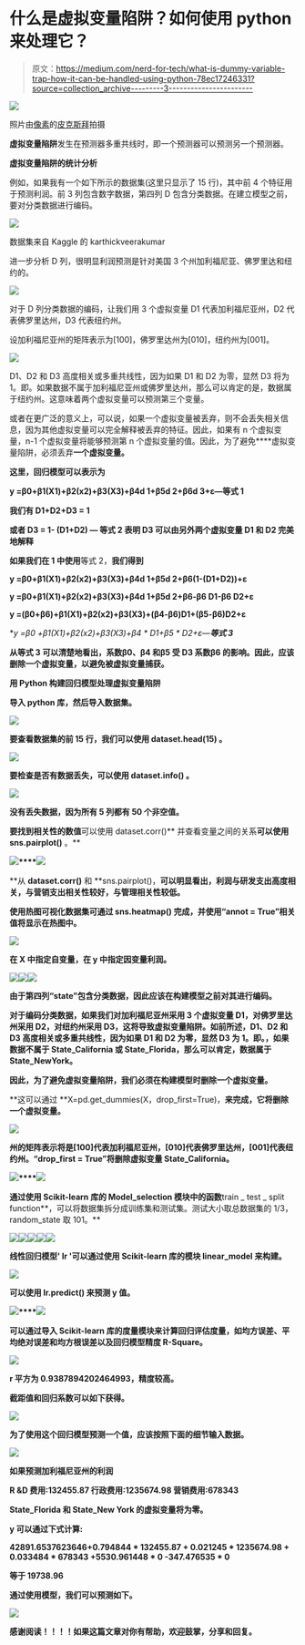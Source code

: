 # 什么是虚拟变量陷阱？如何使用 python 来处理它？

> 原文：<https://medium.com/nerd-for-tech/what-is-dummy-variable-trap-how-it-can-be-handled-using-python-78ec17246331?source=collection_archive---------3----------------------->

![](img/54299b5cdb0867989fa80c1e1d3927ea.png)

照片由[像素](https://www.pexels.com/photo/arachnid-branches-close-up-cobweb-276243/?utm_content=attributionCopyText&utm_medium=referral&utm_source=pexels)的[皮克斯拜](https://www.pexels.com/@pixabay?utm_content=attributionCopyText&utm_medium=referral&utm_source=pexels)拍摄

**虚拟变量陷阱**发生在预测器多重共线时，即一个预测器可以预测另一个预测器。

**虚拟变量陷阱的统计分析**

例如，如果我有一个如下所示的数据集(这里只显示了 15 行)，其中前 4 个特征用于预测利润。前 3 列包含数字数据，第四列 D 包含分类数据。在建立模型之前，要对分类数据进行编码。

![](img/fa6af29a921502e66756c50023d7f43f.png)

数据集来自 Kaggle 的 karthickveerakumar

进一步分析 D 列，很明显利润预测是针对美国 3 个州加利福尼亚、佛罗里达和纽约的。

![](img/38e161dd53c5382817cd0d0f17728cef.png)

对于 D 列分类数据的编码，让我们用 3 个虚拟变量 D1 代表加利福尼亚州，D2 代表佛罗里达州，D3 代表纽约州。

设加利福尼亚州的矩阵表示为[100]，佛罗里达州为[010]，纽约州为[001]。

![](img/ff9d03e1d545212f5447758b78a91bc2.png)

D1、D2 和 D3 高度相关或多重共线性，因为如果 D1 和 D2 为零，显然 D3 将为 1。即。如果数据不属于加利福尼亚州或佛罗里达州，那么可以肯定的是，数据属于纽约州。这意味着两个虚拟变量可以预测第三个变量。

或者在更广泛的意义上，可以说，如果一个虚拟变量被丢弃，则不会丢失相关信息，因为其他虚拟变量可以完全解释被丢弃的特征。因此，如果有 n 个虚拟变量，n-1 个虚拟变量将能够预测第 n 个虚拟变量的值。因此，为了避免****虚拟变量陷阱，必须丢弃**一个虚拟变量。**

**这里，回归模型可以表示为**

**y =β0+β1(X1)+β2(x2)+β3(X3)+β4d 1+β5d 2+β6d 3+ε—**等式 1****

**我们有 D1+D2+D3 = 1**

**或者 D3 = 1- (D1+D2) — **等式 2** 表明 D3 可以由另外两个虚拟变量 D1 和 D2 完美地解释**

**如果我们在 1 中使用**等式 2，**我们得到**

**y =β0+β1(X1)+β2(x2)+β3(X3)+β4d 1+β5d 2+β6(1-(D1+D2))+ε**

**y =β0+β1(X1)+β2(x2)+β3(X3)+β4d 1+β5d 2+β6-β6 D1-β6 D2+ε**

**y =(β0+β6)+β1(X1)+β2(x2)+β3(X3)+(β4-β6)D1+(β5-β6)D2+ε**

**y =β0 *+β1(X1)+β2(x2)+β3(X3)+β4 * D1+β5 * D2+ε—**等式 3****

**从等式 3 可以清楚地看出，系数β0、β4 和β5 受 D3 系数β6 的影响。因此，应该删除一个虚拟变量，以避免被虚拟变量捕获。**

****用 Python 构建回归模型处理虚拟变量陷阱****

**导入 python 库，然后导入数据集。**

**![](img/9da918ba2baa5dc6c8bfe6ad9e585a9a.png)**

**要查看数据集的前 15 行，我们可以使用 **dataset.head(15)** 。**

**![](img/eea368f727fcb9f1eb02d215ebcc25cc.png)**

**要检查是否有数据丢失，可以使用 **dataset.info()** 。**

**![](img/d01c555e1a2fcafc4a8ca102ceff9d84.png)**

**没有丢失数据，因为所有 5 列都有 50 个非空值。**

**要找到相关性的数值**可以使用 dataset.corr()** 并查看变量之间的关系**可以使用 sns.pairplot()** 。**

**![](img/041585b794081ca52b0a49707565bed0.png)****![](img/fbe2cc2a9c566161bf91ccdef43d1256.png)**

**从 **dataset.corr()** 和 **sns.pairplot()，**可以明显看出，利润与研发支出高度相关，与营销支出相关性较好，与管理相关性较低。**

**使用热图可视化数据集可通过 **sns.heatmap()** 完成，并使用“annot = True”相关值将显示在热图中。**

**![](img/66c17346ffde5fe807b75da5f69436fa.png)**

**在 X 中指定自变量，在 y 中指定因变量利润。**

**![](img/05b81c4d6baaf61cdf7874ce8a7a5fcc.png)****![](img/bd6b09ba940775eb4fb9b49b50239997.png)****![](img/3190a3cb06ef340b87192efc982ebae6.png)**

**由于第四列“state”包含分类数据，因此应该在构建模型之前对其进行编码。**

**对于编码分类数据，如果我们对加利福尼亚州采用 3 个虚拟变量 D1，对佛罗里达州采用 D2，对纽约州采用 D3，这将导致虚拟变量陷阱。如前所述，D1、D2 和 D3 高度相关或多重共线性，因为如果 D1 和 D2 为零，显然 D3 为 1。即。，如果数据不属于 State_California 或 State_Florida，那么可以肯定，数据属于 State_NewYork。**

**因此，为了避免虚拟变量陷阱，我们必须在构建模型时删除一个虚拟变量。**

**这可以通过 **X=pd.get_dummies(X，drop_first=True)，**来完成，它将删除一个虚拟变量。**

**![](img/fc847ead064ab649591e2ac9f5e442a2.png)**

**州的矩阵表示将是[100]代表加利福尼亚州，[010]代表佛罗里达州，[001]代表纽约州。“drop_first = True”将删除虚拟变量 State_California。**

**![](img/7fddfc8d84b6bfc878d079e8729f0bef.png)****![](img/88cca5f23d867f489c91ef0148f3b22f.png)**

**通过使用 **Scikit-learn** 库的 **Model_selection** 模块中的函数**train _ test _ split function**，可以将数据集拆分成训练集和测试集。测试大小取总数据集的 1/3，random_state 取 101。**

**![](img/ad259f5f4e4ab739bf2cc504cea20a59.png)****![](img/02bd0d44db8935cf8c8320dbfd4adae0.png)****![](img/74b516dd825b0175b94b2fd5db59aba3.png)****![](img/e9ef368a0fbf2f58c8e0008301b6cc7b.png)****![](img/709a5879c2dd23ca0e9389d45d23a010.png)**

**线性回归模型' lr '可以通过使用 **Scikit-learn** 库的模块 **linear_model** 来构建。**

**![](img/d177567cea9a857cf39ef41f043c7029.png)**

**可以使用 **lr.predict()** 来预测 y 值。**

**![](img/8309aa963e53f252fab9f392194f913d.png)****![](img/c543dd60b1014c81ee0ea22653082499.png)**

**可以通过导入 **Scikit-learn** 库的度量模块来计算回归评估度量，如均方误差、平均绝对误差和均方根误差以及回归模型精度 R-Square。**

**![](img/88bb425ec57724ba0465af3447abd041.png)**

**r 平方为 0.9387894202464993，精度较高。**

**截距值和回归系数可以如下获得。**

**![](img/945cf019145c498f117186e9ae1ce17a.png)**

**为了使用这个回归模型预测一个值，应该按照下面的细节输入数据。**

**![](img/a56bea7b71c7c09ea6eb1d64203a189c.png)**

**如果预测加利福尼亚州的利润**

**R &D 费用:132455.87
行政费用:1235674.98
营销费用:678343**

**State_Florida 和 State_New York 的虚拟变量将为零。**

**y 可以通过下式计算:**

**42891.6537623646+0.794844 * 132455.87 + 0.021245 * 1235674.98 + 0.033484 * 678343 +5530.961448 * 0 -347.476535 * 0**

**等于 19738.96**

**通过使用模型，我们可以预测如下。**

**![](img/e749cf0410d943803f0c2cf70f29b8ad.png)**

****感谢阅读！！！！如果这篇文章对你有帮助，欢迎鼓掌，分享和回复。****